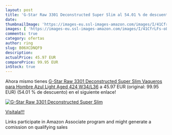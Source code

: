 ```yaml
---
layout: post
title: 'G-Star Raw 3301 Deconstructed Super Slim al 54.01 % de descuento'
date: 
thumbnailImage: 'https://images-eu.ssl-images-amazon.com/images/I/41CfrLFs-oL._SL200_.jpg'
images: [ 'https://images-eu.ssl-images-amazon.com/images/I/41CfrLFs-oL._SL200_.jpg' ]
comments: true
category: ofertas
author: ring
slug: B06XCDNQF9
description:
actualPrice: 45.97 EUR
comparePrice: 99.95 EUR
inStock: true
---
```


Ahora mismo tienes [G-Star Raw 3301 Deconstructed Super Slim  Vaqueros para Hombre  Azul  Light Aged 424   W34/L36](https://www.amazon.es/dp/B06XCDNQF9/?tag=tolees-21) a 45.97 EUR (original: 99.95 EUR) (54.01 %  de descuento) en el siguiente enlace!

[![G-Star Raw 3301 Deconstructed Super Slim](https://images-eu.ssl-images-amazon.com/images/I/41CfrLFs-oL._SL200_.jpg)](https://www.amazon.es/dp/B06XCDNQF9/?tag=tolees-21)

[Visítala!!!](https://www.amazon.es/dp/B06XCDNQF9/?tag=tolees-21)

Links participate in Amazon Associate program and might generate a comission on qualifying sales
